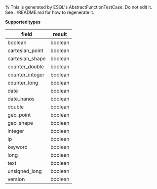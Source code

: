 % This is generated by ESQL's AbstractFunctionTestCase. Do not edit it. See ../README.md for how to regenerate it.

**Supported types**

| field | result |
| --- | --- |
| boolean | boolean |
| cartesian_point | boolean |
| cartesian_shape | boolean |
| counter_double | boolean |
| counter_integer | boolean |
| counter_long | boolean |
| date | boolean |
| date_nanos | boolean |
| double | boolean |
| geo_point | boolean |
| geo_shape | boolean |
| integer | boolean |
| ip | boolean |
| keyword | boolean |
| long | boolean |
| text | boolean |
| unsigned_long | boolean |
| version | boolean |

